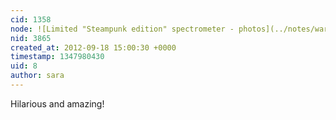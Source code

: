 ```yaml
---
cid: 1358
node: ![Limited "Steampunk edition" spectrometer - photos](../notes/warren/9-18-2012/limited-steampunk-edition-spectrometer-photos)
nid: 3865
created_at: 2012-09-18 15:00:30 +0000
timestamp: 1347980430
uid: 8
author: sara
---
```


Hilarious and amazing!
